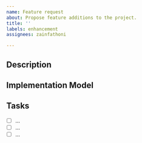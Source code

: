 ```yaml
---
name: Feature request
about: Propose feature additions to the project.
title: ''
labels: enhancement
assignees: zainfathoni

---
```


## Description

<!-- Describe the proposed feature and how the project could benefit from it. -->

## Implementation Model

<!-- (Optional) If available, outline the possible steps to take (e.g. lines of code to change, architectural details, etc.) to implement the feature. -->

## Tasks

<!-- (Optional) List any available tasks for this issue with checkbox lists. -->

- [ ] ...
- [ ] ...
- [ ] ...
